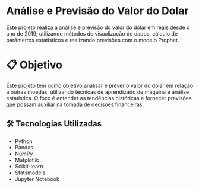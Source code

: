 # Análise e Previsão do Valor do Dolar
Este projeto realiza a análise e previsão do valor do dólar em reais desde o ano de 2019, utilizando métodos de visualização de dados, cálculo de parâmetros estatísticos e realizando previsões com o modelo Prophet.

# 📋 Objetivo
Este projeto tem como objetivo analisar e prever o valor do dólar em relação a outras moedas, utilizando técnicas de aprendizado de máquina e análise estatística. O foco é entender as tendências históricas e fornecer previsões que possam auxiliar na tomada de decisões financeiras.

## 🛠️ Tecnologias Utilizadas
- Python
- Pandas
- NumPy
- Matplotlib
- Scikit-learn
- Statsmodels
- Jupyter Notebook

